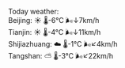 Today weather:  
Beijing: ☀️   🌡️-6°C 🌬️↓7km/h  
Tianjin: ☀️   🌡️-4°C 🌬️↓11km/h  
Shijiazhuang: ☁️   🌡️-1°C 🌬️↙4km/h  
Tangshan: ⛅️  🌡️-3°C 🌬️↙22km/h  
